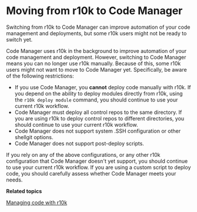 # Moving from r10k to Code Manager

Switching from r10k to Code Manager can improve automation of your code management and deployments, but some r10k users might not be ready to switch yet.

Code Manager uses r10k in the background to improve automation of your code management and deployment. However, switching to Code Manager means you can no longer use r10k manually. Because of this, some r10k users might not want to move to Code Manager yet. Specifically, be aware of the following restrictions:

-   If you use Code Manager, you **cannot** deploy code manually with r10k. If you depend on the ability to deploy modules directly from r10k, using the `r10k deploy module` command, you should continue to use your current r10k workflow.
-   Code Manager must deploy all control repos to the same directory. If you are using r10k to deploy control repos to different directories, you should continue to use your current r10k workflow.
-   Code Manager does not support system .SSH configuration or other shellgit options.
-   Code Manager does not support post-deploy scripts.

If you rely on any of the above configurations, or any other r10k configuration that Code Manager doesn't yet support, you should continue to use your current r10k workflow. If you are using a custom script to deploy code, you should carefully assess whether Code Manager meets your needs.

**Related topics**  


[Managing code with r10k](r10k.md)

